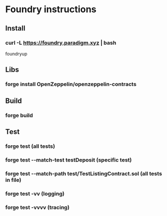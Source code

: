 # Foundry instructions

## Install

### curl -L https://foundry.paradigm.xyz | bash

foundryup

## Libs

### forge install OpenZeppelin/openzeppelin-contracts

## Build

### forge build

## Test

### forge test (all tests)
### forge test --match-test testDeposit (specific test)
### forge test --match-path test/TestListingContract.sol (all tests in file)
### forge test -vv (logging)
### forge test -vvvv (tracing)
